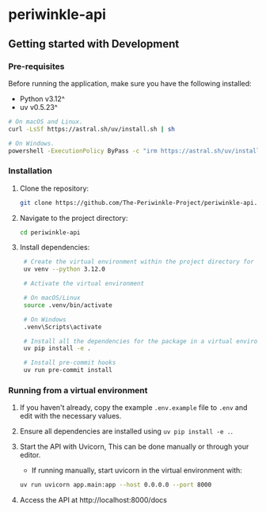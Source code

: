 # periwinkle-api

## Getting started with Development
### Pre-requisites
Before running the application, make sure you have the following installed:

* Python v3.12^
* uv v0.5.23^

```sh
# On macOS and Linux.
curl -LsSf https://astral.sh/uv/install.sh | sh

# On Windows.
powershell -ExecutionPolicy ByPass -c "irm https://astral.sh/uv/install.ps1 | iex"
```
### Installation
1. Clone the repository:
   ```bash
   git clone https://github.com/The-Periwinkle-Project/periwinkle-api.git
   ```
2. Navigate to the project directory:
   ```bash
   cd periwinkle-api
   ```
3. Install dependencies:
   ```bash
    # Create the virtual environment within the project directory for code editors to use.
    uv venv --python 3.12.0

    # Activate the virtual environment

    # On macOS/Linux
    source .venv/bin/activate

    # On Windows
    .venv\Scripts\activate

    # Install all the dependencies for the package in a virtual environment
    uv pip install -e .

    # Install pre-commit hooks
    uv run pre-commit install
   ```

### Running from a virtual environment

1. If you haven't already, copy the example `.env.example` file to `.env` and edit with the necessary values.

2. Ensure all dependencies are installed using `uv pip install -e .`.

3. Start the API with Uvicorn, This can be done manually or through your editor.

    * If running manually, start uvicorn in the virtual environment with:
    ```bash
    uv run uvicorn app.main:app --host 0.0.0.0 --port 8000
    ```

4. Access the API at http://localhost:8000/docs
